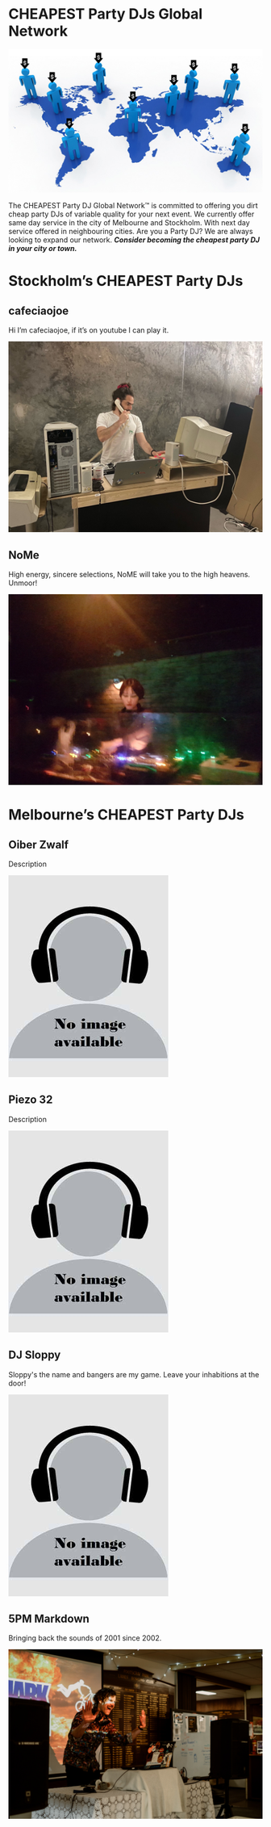 # CHEAPEST Party DJs Global Network

![roll_out.jpg](roll_out.jpg)

The CHEAPEST Party DJ Global Network™️ is committed to offering you dirt cheap party DJs of variable quality for your next event. We currently offer same day service in the city of Melbourne and Stockholm. With next day service offered in neighbouring cities. Are you a Party DJ? We are always looking to expand our network. ***Consider becoming the cheapest party DJ in your city or town.*** 

# Stockholm’s CHEAPEST Party DJs

## cafeciaojoe
Hi I’m cafeciaojoe, if it’s on youtube I can play it. 

![IMG_6676.JPG](IMG_6676.jpg)

## NoMe
High energy, sincere selections, NoME will take you to the high heavens. Unmoor! 

![NoMe.JPG](NoMe.jpg)

# Melbourne’s CHEAPEST Party DJs

## Oiber Zwalf
Description

![image_preview.jpg](image_preview.jpg)

## Piezo 32
Description

![image_preview.jpg](image_preview.jpg)

## DJ Sloppy
Sloppy's the name and bangers are my game. Leave your inhabitions at the door!

![image_preview.jpg](image_preview.jpg)

## 5PM Markdown
Bringing back the sounds of 2001 since 2002.

![DSCF7080.jpg](DSCF7080.jpg)


